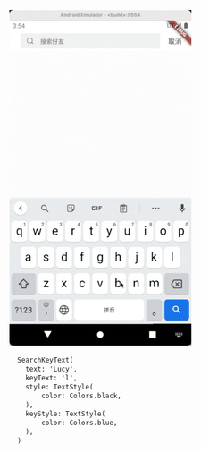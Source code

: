![img](https://github.com/hrxiang/search_keyword_text/blob/master/gif/QQ20210930-155448-HD.gif)


```
  SearchKeyText(
    text: 'Lucy',
    keyText: 'l',
    style: TextStyle(
        color: Colors.black,
    ),
    keyStyle: TextStyle(
        color: Colors.blue,
    ),
  )
```
